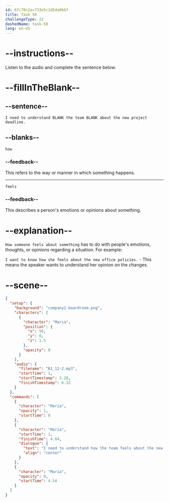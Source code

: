 ```yaml
---
id: 67c70c2ac733e5c1d5da0bbf
title: Task 58
challengeType: 22
dashedName: task-58
lang: en-US
---
```


<!-- (Audio) Maria: I need to understand how the team feels about the new project deadline. -->

# --instructions--

Listen to the audio and complete the sentence below.  

# --fillInTheBlank--

## --sentence--

`I need to understand BLANK the team BLANK about the new project deadline.`  

## --blanks--

`how`  

### --feedback--

This refers to the way or manner in which something happens.  

---  

`feels`  

### --feedback--

This describes a person's emotions or opinions about something.  

# --explanation--

`How someone feels about something` has to do with people's emotions, thoughts, or opinions regarding a situation. For example:

`I want to know how she feels about the new office policies.` - This means the speaker wants to understand her opinion on the changes.  

# --scene--

```json
{
  "setup": {
    "background": "company2-boardroom.png",
    "characters": [
      {
        "character": "Maria",
        "position": {
          "x": 50,
          "y": 0,
          "z": 1.5
        },
        "opacity": 0
      }
    ],
    "audio": {
      "filename": "B1_12-2.mp3",
      "startTime": 1,
      "startTimestamp": 3.28,
      "finishTimestamp": 6.32
    }
  },
  "commands": [
    {
      "character": "Maria",
      "opacity": 1,
      "startTime": 0
    },
    {
      "character": "Maria",
      "startTime": 1,
      "finishTime": 4.04,
      "dialogue": {
        "text": "I need to understand how the team feels about the new project deadline.",
        "align": "center"
      }
    },
    {
      "character": "Maria",
      "opacity": 0,
      "startTime": 4.54
    }
  ]
}
```
